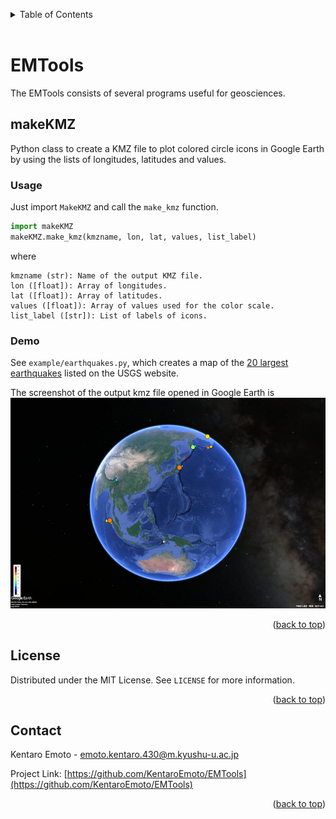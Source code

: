 <a name="readme-top"></a>
<!-- TABLE OF CONTENTS -->
<details>
  <summary>Table of Contents</summary>
  <ol>
    <li>
      <a href="#emtools">EMTools</a>
      <ul>
        <li><a href="#makekmz">MakeKMZ</a></li>
      </ul>
    </li>
    <li><a href="#license">License</a></li>
    <li><a href="#contact">Contact</a></li>
  </ol>
</details>

<br>

<!-- ABOUT THE PROJECT -->
# EMTools

The EMTools consists of several programs useful for geosciences.

## makeKMZ
Python class to create a KMZ file to plot colored circle icons in Google Earth by using the lists of longitudes, latitudes and values.
### Usage
Just import `MakeKMZ` and call the `make_kmz` function.
```python
import makeKMZ
makeKMZ.make_kmz(kmzname, lon, lat, values, list_label)
```
where

    kmzname (str): Name of the output KMZ file.
    lon ([float]): Array of longitudes.
    lat ([float]): Array of latitudes.
    values ([float]): Array of values used for the color scale.
    list_label ([str]): List of labels of icons.

### Demo
See `example/earthquakes.py`, which creates a map of the [20 largest earthquakes](https://www.usgs.gov/programs/earthquake-hazards/science/20-largest-earthquakes-world) listed on the USGS website.

The screenshot of the output kmz file opened in Google Earth is 
![Product Name Screen Shot](example/earthquakes_google_earth.png)

<p align="right">(<a href="#readme-top">back to top</a>)</p>


<!-- LICENSE -->
## License

Distributed under the MIT License. See `LICENSE` for more information.

<p align="right">(<a href="#readme-top">back to top</a>)</p>



<!-- CONTACT -->
## Contact

Kentaro Emoto - emoto.kentaro.430@m.kyushu-u.ac.jp

Project Link: [https://github.com/KentaroEmoto/EMTools](https://github.com/KentaroEmoto/EMTools)

<p align="right">(<a href="#readme-top">back to top</a>)</p>



